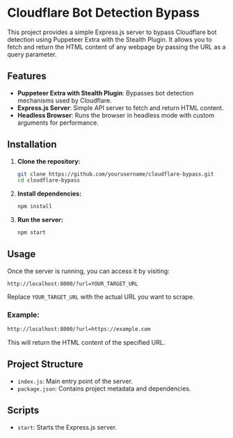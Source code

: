 # Cloudflare Bot Detection Bypass

This project provides a simple Express.js server to bypass Cloudflare bot detection using Puppeteer Extra with the Stealth Plugin. It allows you to fetch and return the HTML content of any webpage by passing the URL as a query parameter.

## Features

- **Puppeteer Extra with Stealth Plugin**: Bypasses bot detection mechanisms used by Cloudflare.
- **Express.js Server**: Simple API server to fetch and return HTML content.
- **Headless Browser**: Runs the browser in headless mode with custom arguments for performance.

## Installation

1. **Clone the repository:**

   ```bash
   git clone https://github.com/yourusername/cloudflare-bypass.git
   cd cloudflare-bypass
   ```

2. **Install dependencies:**

   ```bash
   npm install
   ```

3. **Run the server:**

   ```bash
   npm start
   ```

## Usage

Once the server is running, you can access it by visiting:

```
http://localhost:8000/?url=YOUR_TARGET_URL
```

Replace `YOUR_TARGET_URL` with the actual URL you want to scrape.

### Example:

```bash
http://localhost:8000/?url=https://example.com
```

This will return the HTML content of the specified URL.

## Project Structure

- `index.js`: Main entry point of the server.
- `package.json`: Contains project metadata and dependencies.

## Scripts

- `start`: Starts the Express.js server.